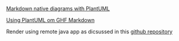 [Markdown native diagrams with PlantUML](https://blog.anoff.io/2018-07-31-diagrams-with-plantuml/)

[Using PlantUML om GHF Markdown](https://github.com/jonashackt/plantuml-markdown)


Render using remote java app as dicsussed in this [github repository](https://github.com/lyang/puml)
